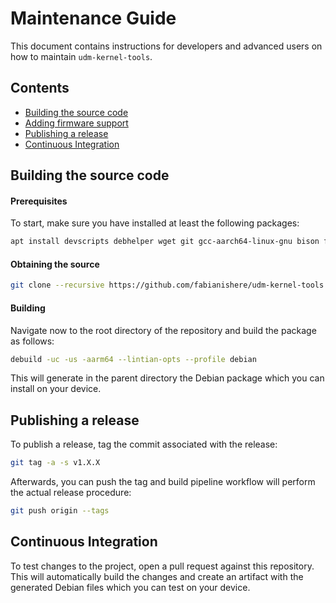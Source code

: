 # Maintenance Guide
This document contains instructions for developers and advanced users on how to
maintain `udm-kernel-tools`.

## Contents
 - [Building the source code](#building-the-source-code)
 - [Adding firmware support](#adding-firmware-support)
 - [Publishing a release](#publishing-a-release)
 - [Continuous Integration](#continuous-integration)

## Building the source code
#### Prerequisites
To start, make sure you have installed at least the following packages:

```bash
apt install devscripts debhelper wget git gcc-aarch64-linux-gnu bison flex libssl-dev
```

#### Obtaining the source
```bash
git clone --recursive https://github.com/fabianishere/udm-kernel-tools
```

#### Building
Navigate now to the root directory of the repository and build the package
as follows:
```bash
debuild -uc -us -aarm64 --lintian-opts --profile debian
```
This will generate in the parent directory the Debian package which you can
install on your device.

## Publishing a release
To publish a release, tag the commit associated with the release:
```bash
git tag -a -s v1.X.X
```
Afterwards, you can push the tag and build pipeline workflow will perform the
actual release procedure:
```bash
git push origin --tags
```

## Continuous Integration
To test changes to the project, open a pull request against this repository.
This will automatically build the changes and create an artifact with the
generated Debian files which you can test on your device.
